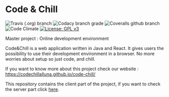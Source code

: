 # Code & Chill
![Travis (.org) branch](https://img.shields.io/travis/CodeChillAlluna/code-chill-client/master.svg?style=for-the-badge) ![Codacy branch grade](https://img.shields.io/codacy/grade/43a38b1824344b8fb5496798cac09162/master.svg?style=for-the-badge) ![Coveralls github branch](https://img.shields.io/coveralls/github/CodeChillAlluna/code-chill-client/master.svg?style=for-the-badge) ![Code Climate](https://img.shields.io/codeclimate/maintainability/CodeChillAlluna/code-chill-client.svg?style=for-the-badge) [![License: GPL v3](https://img.shields.io/badge/License-GPL%20v3-blue.svg?style=for-the-badge)](https://www.gnu.org/licenses/gpl-3.0)

Master project : Online development environment

Code&Chill is a web application written in Java and React. It gives users the possibility to use their development environment in a browser. No more worries about setup so just code, and chill.

If you want to know more about this project check our website : https://codechillalluna.github.io/code-chill/

This repository contains the client part of the project, if you want to check the server part click [here](ttps://github.com/CodeChillAlluna/code-chill-server).
